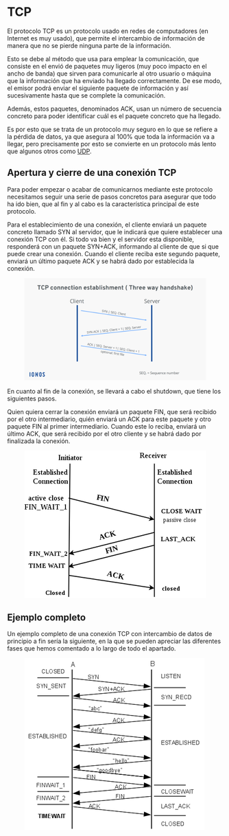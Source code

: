 # TCP

El protocolo TCP es un protocolo usado en redes de computadores (en Internet es muy usado), que permite el intercambio de información de manera que no se pierde ninguna parte de la información.

Esto se debe al método que usa para emplear la comunicación, que consiste en el envió de paquetes muy ligeros (muy poco impacto en el ancho de banda) que sirven para comunicarle al otro usuario o máquina que la información que ha enviado ha llegado correctamente. De ese modo, el emisor podrá enviar el siguiente paquete de información y así sucesivamente hasta que se complete la comunicación.

Además, estos paquetes, denominados ACK, usan un número de secuencia concreto para poder identificar cuál es el paquete concreto que ha llegado.

Es por esto que se trata de un protocolo muy seguro en lo que se refiere a la pérdida de datos, ya que asegura al 100% que toda la información va a llegar, pero precisamente por esto se convierte en un protocolo más lento que algunos otros como [UDP](udp.md).

## Apertura y cierre de una conexión TCP

Para poder empezar o acabar de comunicarnos mediante este protocolo necesitamos seguir una serie de pasos concretos para asegurar que todo ha ido bien, que al fin y al cabo es la característica principal de este protocolo.

Para el establecimiento de una conexión, el cliente enviará un paquete concreto llamado SYN al servidor, que le indicará que quiere establecer una conexión TCP con él. Si todo va bien y el servidor esta disponible, responderá con un paquete SYN+ACK, informando al cliente de que si que puede crear una conexión. Cuando el cliente reciba este segundo paquete, enviará un último paquete ACK y se habrá dado por establecida la conexión.

<figure><img src="../../../.gitbook/assets/image (2) (3) (1).png" alt=""><figcaption></figcaption></figure>

En cuanto al fin de la conexión, se llevará a cabo el shutdown, que tiene los siguientes pasos.&#x20;

Quien quiera cerrar la conexión enviará un paquete FIN, que será recibido por el otro intermediario, quién enviará un ACK para este paquete y otro paquete FIN al primer intermediario. Cuando este lo reciba, enviará un último ACK, que será recibido por el otro cliente y se habrá dado por finalizada la conexión.

<figure><img src="../../../.gitbook/assets/image (20).png" alt=""><figcaption></figcaption></figure>

## Ejemplo completo

Un ejemplo completo de una conexión TCP con intercambio de datos de principio a fin sería la siguiente, en la que se pueden apreciar las diferentes fases que hemos comentado a lo largo de todo el apartado.

<figure><img src="../../../.gitbook/assets/image (19).png" alt=""><figcaption></figcaption></figure>
